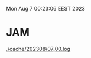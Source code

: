 Mon Aug  7 00:23:06 EEST 2023
# JAM
<a href='./cache/202308/07_00.log'>./cache/202308/07_00.log</a>
